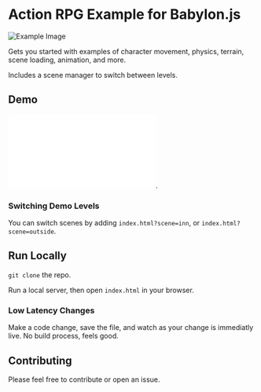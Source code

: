 # Action RPG Example for Babylon.js
![Example Image](https://i.ibb.co/D7tywtK/2024-06-2910-15-38-ezgif-com-speed.gif)

Gets you started with examples of character movement, physics, terrain, scene loading, animation, and more.

Includes a scene manager to switch between levels.


## Demo
![Play in your browser](www.rpgskilltreegenerator.com/RPG/index.html?scene=outdoor).

### Switching Demo Levels
You can switch scenes by adding `index.html?scene=inn`, or `index.html?scene=outside`.

## Run Locally
`git clone` the repo.

Run a local server, then open `index.html` in your browser. 

### Low Latency Changes
Make a code change, save the file, and watch as your change is immediatly live. No build process, feels good.  


## Contributing
Please feel free to contribute or open an issue.
